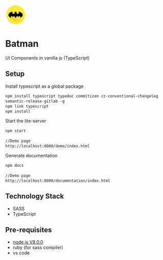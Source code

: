 ![alt](./logo_64.png) 
# Batman
UI Components in vanilla js (TypeScript)

## Setup

Install typescript as a global package

```
npm install typescript typedoc commitizen cz-conventional-changelog semantic-release-gitlab -g
npm link typescript
npm install

```

Start the lite-server 

```
npm start

//Demo page
http://localhost:8000/demo/index.html
```

Generate documentation  

```
npm docs

//Demo page
http://localhost:8000/documentation/index.html
```

## Technology Stack
* SASS
* TypeScript

## Pre-requisites 
* [node.js V8.0.0](https://nodejs.org/en/)
* ruby (for sass compiler)
* vs code
